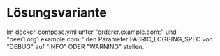 # Lösungsvariante
Im docker-compose.yml unter "orderer.example.com:" und "peer1.org1.example.com:" den Parameter FABRIC_LOGGING_SPEC von "DEBUG" auf "INFO" ODER "WARNING" stellen.

